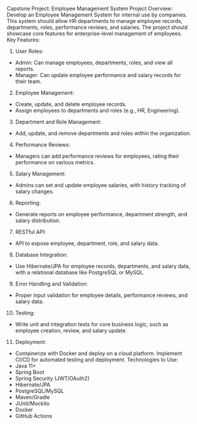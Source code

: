 Capstone Project: Employee Management System
Project Overview:
Develop an Employee Management System for internal use by companies. This system should
allow HR departments to manage employee records, 
departments, roles, performance reviews, and salaries. The project should showcase core features
for enterprise-level management of employees.
Key Features:
1. User Roles:
 - Admin: Can manage employees, departments, roles, and view all reports.
 - Manager: Can update employee performance and salary records for their team.
2. Employee Management:
 - Create, update, and delete employee records.
 - Assign employees to departments and roles (e.g., HR, Engineering).
3. Department and Role Management:
 - Add, update, and remove departments and roles within the organization.
4. Performance Reviews:
 - Managers can add performance reviews for employees, rating their performance on various
metrics.
5. Salary Management:
 - Admins can set and update employee salaries, with history tracking of salary changes.
6. Reporting:
 - Generate reports on employee performance, department strength, and salary distribution.
7. RESTful API:
 - API to expose employee, department, role, and salary data.
8. Database Integration:
 - Use Hibernate/JPA for employee records, departments, and salary data, with a relational
database like PostgreSQL or MySQL.
9. Error Handling and Validation:
 - Proper input validation for employee details, performance reviews, and salary data.
10. Testing:
 - Write unit and integration tests for core business logic, such as employee creation, review, and
salary update.
11. Deployment:
 - Containerize with Docker and deploy on a cloud platform. Implement CI/CD for automated testing
and deployment.
Technologies to Use:
- Java 11+
- Spring Boot
- Spring Security (JWT/OAuth2)
- Hibernate/JPA
- PostgreSQL/MySQL
- Maven/Gradle
- JUnit/Mockito
- Docker
- GitHub Actions

